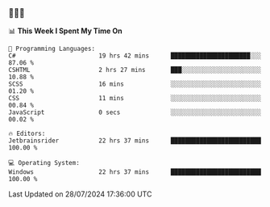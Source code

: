 ### 👋👋👋
<!--START_SECTION:waka-->
📊 **This Week I Spent My Time On** 

```text
💬 Programming Languages: 
C#                       19 hrs 42 mins      ██████████████████████░░░   87.06 % 
CSHTML                   2 hrs 27 mins       ███░░░░░░░░░░░░░░░░░░░░░░   10.88 % 
SCSS                     16 mins             ░░░░░░░░░░░░░░░░░░░░░░░░░   01.20 % 
CSS                      11 mins             ░░░░░░░░░░░░░░░░░░░░░░░░░   00.84 % 
JavaScript               0 secs              ░░░░░░░░░░░░░░░░░░░░░░░░░   00.02 % 

🔥 Editors: 
Jetbrainsrider           22 hrs 37 mins      █████████████████████████   100.00 % 

💻 Operating System: 
Windows                  22 hrs 37 mins      █████████████████████████   100.00 % 
```


 Last Updated on 28/07/2024 17:36:00 UTC
<!--END_SECTION:waka-->
